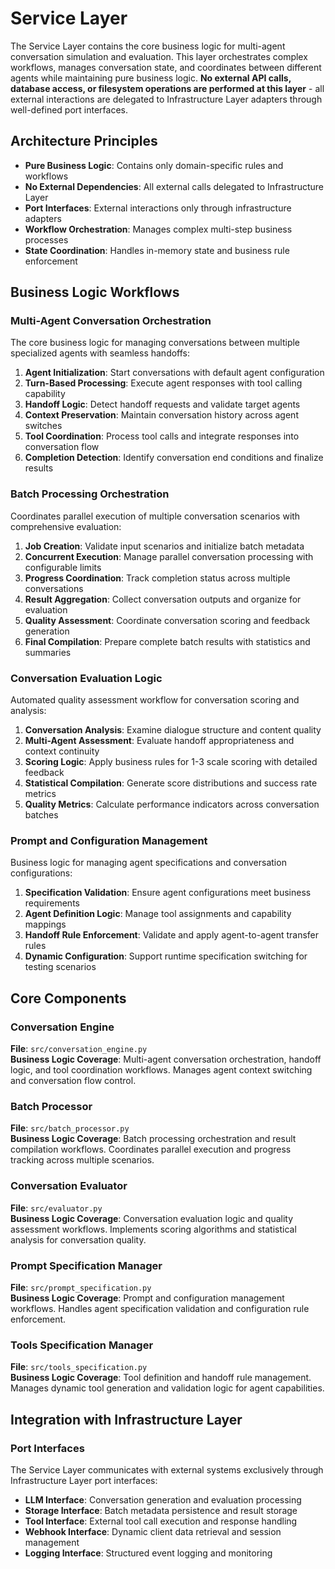 # Service Layer

The Service Layer contains the core business logic for multi-agent conversation simulation and evaluation. This layer orchestrates complex workflows, manages conversation state, and coordinates between different agents while maintaining pure business logic. **No external API calls, database access, or filesystem operations are performed at this layer** - all external interactions are delegated to Infrastructure Layer adapters through well-defined port interfaces.

## Architecture Principles

- **Pure Business Logic**: Contains only domain-specific rules and workflows
- **No External Dependencies**: All external calls delegated to Infrastructure Layer
- **Port Interfaces**: External interactions only through infrastructure adapters
- **Workflow Orchestration**: Manages complex multi-step business processes
- **State Coordination**: Handles in-memory state and business rule enforcement

## Business Logic Workflows

### Multi-Agent Conversation Orchestration
The core business logic for managing conversations between multiple specialized agents with seamless handoffs:

1. **Agent Initialization**: Start conversations with default agent configuration
2. **Turn-Based Processing**: Execute agent responses with tool calling capability
3. **Handoff Logic**: Detect handoff requests and validate target agents
4. **Context Preservation**: Maintain conversation history across agent switches
5. **Tool Coordination**: Process tool calls and integrate responses into conversation flow
6. **Completion Detection**: Identify conversation end conditions and finalize results

### Batch Processing Orchestration
Coordinates parallel execution of multiple conversation scenarios with comprehensive evaluation:

1. **Job Creation**: Validate input scenarios and initialize batch metadata
2. **Concurrent Execution**: Manage parallel conversation processing with configurable limits
3. **Progress Coordination**: Track completion status across multiple conversations
4. **Result Aggregation**: Collect conversation outputs and organize for evaluation
5. **Quality Assessment**: Coordinate conversation scoring and feedback generation
6. **Final Compilation**: Prepare complete batch results with statistics and summaries

### Conversation Evaluation Logic
Automated quality assessment workflow for conversation scoring and analysis:

1. **Conversation Analysis**: Examine dialogue structure and content quality
2. **Multi-Agent Assessment**: Evaluate handoff appropriateness and context continuity
3. **Scoring Logic**: Apply business rules for 1-3 scale scoring with detailed feedback
4. **Statistical Compilation**: Generate score distributions and success rate metrics
5. **Quality Metrics**: Calculate performance indicators across conversation batches

### Prompt and Configuration Management
Business logic for managing agent specifications and conversation configurations:

1. **Specification Validation**: Ensure agent configurations meet business requirements
2. **Agent Definition Logic**: Manage tool assignments and capability mappings
3. **Handoff Rule Enforcement**: Validate and apply agent-to-agent transfer rules
4. **Dynamic Configuration**: Support runtime specification switching for testing scenarios

## Core Components

### Conversation Engine
**File**: `src/conversation_engine.py`  
**Business Logic Coverage**: Multi-agent conversation orchestration, handoff logic, and tool coordination workflows. Manages agent context switching and conversation flow control.

### Batch Processor
**File**: `src/batch_processor.py`  
**Business Logic Coverage**: Batch processing orchestration and result compilation workflows. Coordinates parallel execution and progress tracking across multiple scenarios.

### Conversation Evaluator
**File**: `src/evaluator.py`  
**Business Logic Coverage**: Conversation evaluation logic and quality assessment workflows. Implements scoring algorithms and statistical analysis for conversation quality.

### Prompt Specification Manager
**File**: `src/prompt_specification.py`  
**Business Logic Coverage**: Prompt and configuration management workflows. Handles agent specification validation and configuration rule enforcement.

### Tools Specification Manager
**File**: `src/tools_specification.py`  
**Business Logic Coverage**: Tool definition and handoff rule management. Manages dynamic tool generation and validation logic for agent capabilities.

## Integration with Infrastructure Layer

### Port Interfaces
The Service Layer communicates with external systems exclusively through Infrastructure Layer port interfaces:

- **LLM Interface**: Conversation generation and evaluation processing
- **Storage Interface**: Batch metadata persistence and result storage
- **Tool Interface**: External tool call execution and response handling
- **Webhook Interface**: Dynamic client data retrieval and session management
- **Logging Interface**: Structured event logging and monitoring